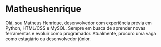 # Matheushenrique
Olá, sou Matheus Henrique, desenvolvedor com experiência prévia em Python, HTML/CSS e MySQL. Sempre em busca de aprender novas ferramentas e evoluir como programador. Atualmente, procuro uma vaga como estagiário ou desenvolvedor júnior.
